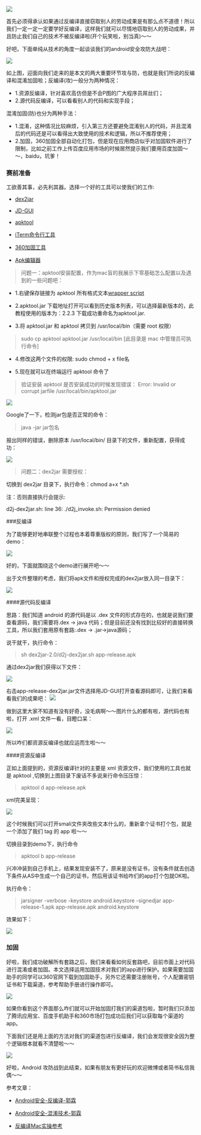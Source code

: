 
![](http://upload-images.jianshu.io/upload_images/2539684-b7085d0a8f8487a4.jpeg?imageMogr2/auto-orient/strip%7CimageView2/2/w/1240)


首先必须得承认如果通过反编译直接窃取别人的劳动成果是有那么点不道德！所以我们一定一定一定要学好反编译，这样我们就可以尽情地窃取别人的劳动成果，并且防止我们自己的技术不被反编译啦(开个玩笑啦，别当真)～～

好吧，下面单纯从技术的角度一起谈谈我们的android安全攻防大战吧：

![](http://upload-images.jianshu.io/upload_images/2539684-58f9f0249bb6df74.png?imageMogr2/auto-orient/strip%7CimageView2/2/w/1240)

如上图，迎面向我们走来的是本文的两大重要环节攻与防，也就是我们所说的反编译和混淆加固啦；反编译(攻)一般分为两种情况：

- 1.资源反编译，针对喜欢高仿但是不会P图的广大程序员屌丝们；
- 2.源代码反编译，可以看看别人的代码和实现手段；

混淆加固(防)也分为两种手法：

- 1.混淆，这种情况比较麻烦，引入第三方还要避免混淆别人的代码，并且混淆后的代码还是可以看得出大致使用的技术和逻辑，所以不推荐使用；
- 2.加固，360加固全部自动化打包，但是现在应用商店似乎对加固软件进行了限制，比如之前工作上传百度应用市场的时候居然提示我们要用百度加固～～，baidu，坑爹！

### 赛前准备 

工欲善其事，必先利其器。选择一个好的工具可以使我们的工作:

- [dex2jar](https://sourceforge.net/projects/dex2jar/files/?source=navbar)

- [JD-GUI](http://jd.benow.ca/)

- [apktool](https://ibotpeaches.github.io/Apktool/install/)

- [iTerm命令行工具](https://www.iterm2.com/)

- [360加固工具](http://jiagu.360.cn/qcmshtml/details.html#helper)

- [Apk编辑器](http://android.myapp.com/myapp/detail.htm?apkName=com.gmail.heagoo.apkeditor.pro) 



> 问题一：apktool安装配置，作为mac盲的我展示下零基础怎么配置以及遇到的一些问题吧：

- 1.右键保存链接为 apktool 所有格式文本[wrapper script](https://raw.githubusercontent.com/iBotPeaches/Apktool/master/scripts/osx/apktool)
- 2.apktool.jar 下载地址打开可以看到历史版本列表，可以选择最新版本的，此教程使用的版本为：2.2.3 下载成功重命名为apktool.jar.

- 3.将 apktool.jar 和 apktool 拷贝到 /usr/local/bin（需要 root 权限）

> sudo cp apktool apktool.jar /usr/local/bin [此目录是 mac 中管理员可执行命令]

- 4.修改这两个文件的权限: sudo chmod + x file名

- 5.现在就可以在终端运行 apktool 命令了

> 验证安装 apktool 是否安装成功的时候发现错误：
Error: Invalid or corrupt jarfile /usr/local/bin/apktool.jar

![](http://upload-images.jianshu.io/upload_images/2539684-1ca922efdbc2dad7.png?imageMogr2/auto-orient/strip%7CimageView2/2/w/1240)

Google了一下，检测jar包是否正常的命令：

> java -jar jar包名

报出同样的错误，删除原本 /usr/local/bin/ 目录下的文件，重新配置，获得成功：

![](http://upload-images.jianshu.io/upload_images/2539684-d82bc617b744483c.png?imageMogr2/auto-orient/strip%7CimageView2/2/w/1240)


> 问题二：dex2jar 需要授权：

切换到 dex2jar 目录下，执行命令：chmod a+x *.sh

注：否则直接执行会提示:

d2j-dex2jar.sh: line 36: ./d2j_invoke.sh: Permission denied



###反编译

为了能够更好地串联整个过程也本着尊重版权的原则，我们写了一个简易的demo：
 
 ![](http://upload-images.jianshu.io/upload_images/2539684-20b45148983d10c7.gif?imageMogr2/auto-orient/strip)
 
 好的，下面就围绕这个demo进行展开吧～～
 
 出于文件整理的考虑，我们将apk文件和授权完成的dex2jar放入同一目录下：
 
 ![](http://upload-images.jianshu.io/upload_images/2539684-989b8bd7199b3ada.png?imageMogr2/auto-orient/strip%7CimageView2/2/w/1240)
 
####源代码反编译

思路：我们知道 android 的源代码是以 .dex 文件的形式存在的，也就是说我们要查看源码，我们需要将.dex -> java 代码；但是目前还没有找到比较好的直接转换工具，所以我们套用原有套路:.dex -> .jar->java源码；

说干就干，执行命令：

> sh dex2jar-2.0/d2j-dex2jar.sh app-release.apk

通过dex2jar我们获得以下文件：

![](http://upload-images.jianshu.io/upload_images/2539684-069d38e3715e4a15.png?imageMogr2/auto-orient/strip%7CimageView2/2/w/1240)

右击app-release-dex2jar.jar文件选择用JD-GUI打开查看源码即可，让我们来看看我们的成果吧：
![](http://upload-images.jianshu.io/upload_images/2539684-0e2f86aeaeb07a43.png?imageMogr2/auto-orient/strip%7CimageView2/2/w/1240)

做到这里大家不知道有没有好奇，没毛病啊～～图片什么的都有啦，源代码也有啦，打开 .xml 文件一看，目瞪口呆：

![](http://upload-images.jianshu.io/upload_images/2539684-38dadf20b73c4f5f.png?imageMogr2/auto-orient/strip%7CimageView2/2/w/1240)

所以咋们都资源反编译也就应运而生啦～～

####资源反编译

正如上面提到的，资源反编译针对的主要是 xml 资源文件，我们使用的工具也就是 apktool ,切换到上图目录下废话不多说来行命令压压惊：

> apktool d app-release.apk


xml完美呈现：

![](http://upload-images.jianshu.io/upload_images/2539684-c8c9950826fb6f4a.png?imageMogr2/auto-orient/strip%7CimageView2/2/w/1240)

这个时候我们可以打开smali文件夹改些文本什么的，重新拿个证书打个包，就是一个添加了我们 tag 的 app 啦～～

切换目录到demo下，执行命令

> apktool b app-release

兴冲冲装到自己手机上，结果发现安装不了，原来是没有证书，没有条件就去创造下条件从AS中生成一个自己的证书，然后用该证书给咋们的app打个包就OK啦。

执行命令：

 >  jarsigner -verbose -keystore android.keystore -signedjar app-release-1.apk app-release.apk android.keystore
 
 效果如下：
 
 ![](http://upload-images.jianshu.io/upload_images/2539684-02abcb9375674028.gif?imageMogr2/auto-orient/strip)
 


### 加固

好啦，我们成功破解所有套路之后，我们来看看如何反套路吧，目前市面上对代码进行混淆或者加固。本文选择运用加固技术对我们的app进行保护。如果需要加固助手的同学可以360官网下载到加固助手，另外它还需要注册账号，个人配置密钥证书和下载渠道，参考帮助手册进行操作即可。

![](http://upload-images.jianshu.io/upload_images/2539684-717f4f0484a01130.png?imageMogr2/auto-orient/strip%7CimageView2/2/w/1240)

如果你看到这个界面那么咋们就可以开始加固打我们的渠道包啦，暂时我们只添加了腾讯应用宝、百度手机助手和360市场打包成功后我们可以获取每个渠道的app。

下面我们还是用上面的方法对我们的渠道包进行反编译，我们会发现很安全因为整个逻辑根本就看不清楚啦～～

![](http://upload-images.jianshu.io/upload_images/2539684-eea3b77b9f17dec2.png?imageMogr2/auto-orient/strip%7CimageView2/2/w/1240)

好啦，Android 攻防战到此结束，如果有朋友有更好玩的欢迎微博或者简书私信我偶～～


参考文章：

- [Android安全-反编译-郭霖](http://blog.csdn.net/guolin_blog/article/details/49738023)

- [Android安全-混淆技术-郭霖](http://blog.csdn.net/guolin_blog/article/details/50451259)

- [反编译Mac实操参考](http://www.jianshu.com/p/b3bb4da64dc7)
